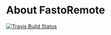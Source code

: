 About FastoRemote
===============
[![Travis Build Status](https://travis-ci.org/fastogt/fastoremote.svg?branch=master)](https://travis-ci.org/fastogt/fastoremote)
